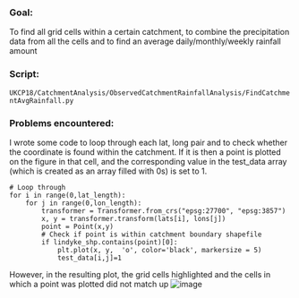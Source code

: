 ### Goal:  
To find all grid cells within a certain catchment, to combine the precipitation data from all the cells and to find an average daily/monthly/weekly rainfall amount

### Script:   
```UKCP18/CatchmentAnalysis/ObservedCatchmentRainfallAnalysis/FindCatchmentAvgRainfall.py```

### Problems encountered:  
I wrote some code to loop through each lat, long pair and to check whether the coordinate is found within the catchment. If it is then a point is plotted on the figure in that cell, and the corresponding value in the test_data array (which is created as an array filled with 0s) is set to 1.

```
# Loop through
for i in range(0,lat_length): 
    for j in range(0,lon_length):
        transformer = Transformer.from_crs("epsg:27700", "epsg:3857")
        x, y = transformer.transform(lats[i], lons[j])
        point = Point(x,y) 
        # Check if point is within catchment boundary shapefile
        if lindyke_shp.contains(point)[0]:
            plt.plot(x, y,  'o', color='black', markersize = 5)  
            test_data[i,j]=1
```

However, in the resulting plot, the grid cells highlighted and the cells in which a point was plotted did not match up
![image](https://user-images.githubusercontent.com/43998529/163194254-011f074f-df9e-47af-9e86-8add2cef2067.png)
